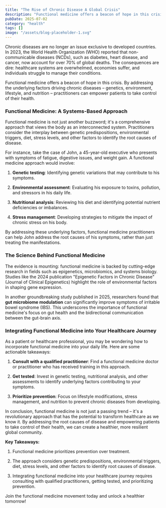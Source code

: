 ```yaml
---
title: "The Rise of Chronic Disease A Global Crisis"
description: "Functional medicine offers a beacon of hope in this crisis. By addressing the underlying factors driving chronic diseases – genetics, environment, lif..."
pubDate: 2025-07-02
category: "health"
tags: []
image: "/assets/blog-placeholder-1.svg"
---
```


Chronic diseases are no longer an issue exclusive to developed countries. In 2023, the World Health Organization (WHO) reported that non-communicable diseases (NCDs), such as diabetes, heart disease, and cancer, now account for over 70% of global deaths. The consequences are dire: healthcare systems are overwhelmed, economies suffer, and individuals struggle to manage their conditions.

Functional medicine offers a beacon of hope in this crisis. By addressing the underlying factors driving chronic diseases – genetics, environment, lifestyle, and nutrition – practitioners can empower patients to take control of their health.

### Functional Medicine: A Systems-Based Approach

Functional medicine is not just another buzzword; it's a comprehensive approach that views the body as an interconnected system. Practitioners consider the interplay between genetic predispositions, environmental triggers, diet, stress levels, and other factors to identify the root causes of disease.

For instance, take the case of John, a 45-year-old executive who presents with symptoms of fatigue, digestive issues, and weight gain. A functional medicine approach would involve:

1. **Genetic testing**: Identifying genetic variations that may contribute to his symptoms.

2. **Environmental assessment**: Evaluating his exposure to toxins, pollution, and stressors in his daily life.

3. **Nutritional analysis**: Reviewing his diet and identifying potential nutrient deficiencies or imbalances.

4. **Stress management**: Developing strategies to mitigate the impact of chronic stress on his body.

By addressing these underlying factors, functional medicine practitioners can help John address the root causes of his symptoms, rather than just treating the manifestations.

### The Science Behind Functional Medicine

The evidence is mounting: functional medicine is backed by cutting-edge research in fields such as epigenetics, microbiomics, and systems biology. Studies like the 2024 publication "Epigenetic Factors in Chronic Disease" (Journal of Clinical Epigenetics) highlight the role of environmental factors in shaping gene expression.

In another groundbreaking study published in 2025, researchers found that **gut microbiome modulation** can significantly improve symptoms of irritable bowel syndrome (IBS). This underscores the importance of functional medicine's focus on gut health and the bidirectional communication between the gut-brain axis.

### Integrating Functional Medicine into Your Healthcare Journey

As a patient or healthcare professional, you may be wondering how to incorporate functional medicine into your daily life. Here are some actionable takeaways:

1. **Consult with a qualified practitioner**: Find a functional medicine doctor or practitioner who has received training in this approach.

2. **Get tested**: Invest in genetic testing, nutritional analysis, and other assessments to identify underlying factors contributing to your symptoms.

3. **Prioritize prevention**: Focus on lifestyle modifications, stress management, and nutrition to prevent chronic diseases from developing.

In conclusion, functional medicine is not just a passing trend – it's a revolutionary approach that has the potential to transform healthcare as we know it. By addressing the root causes of disease and empowering patients to take control of their health, we can create a healthier, more resilient global community.

**Key Takeaways:**

1. Functional medicine prioritizes prevention over treatment.

2. The approach considers genetic predispositions, environmental triggers, diet, stress levels, and other factors to identify root causes of disease.

3. Integrating functional medicine into your healthcare journey requires consulting with qualified practitioners, getting tested, and prioritizing prevention.

Join the functional medicine movement today and unlock a healthier tomorrow!